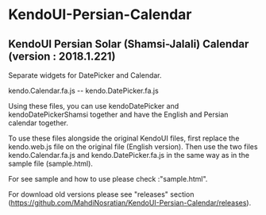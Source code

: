 # KendoUI-Persian-Calendar
KendoUI Persian Solar (Shamsi-Jalali) Calendar
(version : 2018.1.221)
----------------------------------------------------
Separate widgets for DatePicker and Calendar.

kendo.Calendar.fa.js -- kendo.DatePicker.fa.js

Using these files, you can use kendoDatePicker and kendoDatePickerShamsi together and have the English and Persian calendar together.

To use these files alongside the original KendoUI files, first replace the kendo.web.js file on the original file (English version). Then use the two files kendo.Calendar.fa.js and kendo.DatePicker.fa.js in the same way as in the sample file (sample.html).

For see sample and how to use please check :"sample.html".

For download old versions please see "releases" section (https://github.com/MahdiNosratian/KendoUI-Persian-Calendar/releases).


